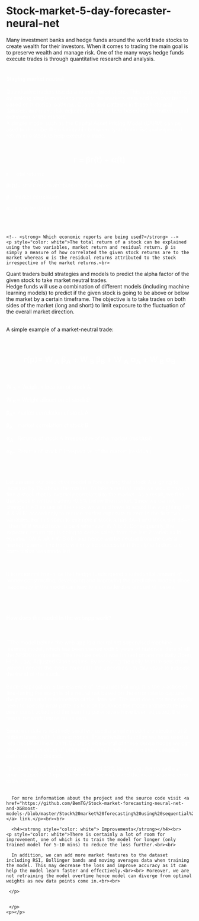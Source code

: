 # Stock-market-5-day-forecaster-neural-net


     
Many investment banks and hedge funds around the world trade stocks to create wealth for their investors. When it comes to trading the main goal is to preserve wealth and manage risk. One of the many ways hedge funds execute trades is through quantitative research and analysis.<br><br>
    <h4><strong style="color: white"> Staying market neutral</strong></h4>
    <p style="color: white">Quantitative traders use data to make predictions. This is usually carried out by making simple models to capture the markets state and forecast trends based on historical patterns. Quants find patterns in these historical datasets and make risk-adjusted statistical bets based on the patterns and behaviour of the market.<br>
A simple model such as the Capital Asset Pricing Model (CAPM) can be used to describe the relationship between systematic risk and expected return of a stock to help execute a trade.
</p>

<math>
  <h2 style="color: white ; text-align:center"><strong>r =  βr(t) + α(t)</strong></h2>
  <p style="color: white ; text-align:left"> <strong>r</strong>= Total returns</p>
  <p style="color: white ; text-align:left"> <strong>βr(t)</strong>= stock return attributed to the market</p>
  <p style="color: white ; text-align:left"> <strong>β</strong>= market correlation</p>
  <p style="color: white ; text-align:left"> <strong>α</strong>= alpha (residual)</p>
</math><br><br>




    <!-- <strong> Which economic reports are being used?</strong> -->
    <p style="color: white">The total return of a stock can be explained using the two variables, market return and residual return. β is simply a measure of how correlated the given stock returns are to the market whereas α is the residual returns attributed to the stock irrespective of the market returns.<br>
Quant traders build strategies and models to predict the alpha factor of the given stock to take market neutral trades. <br> 
Hedge funds will use a combination of different models (including machine learning models) to predict if the given stock is going to be above or below the market by a certain timeframe. The objective is to take trades on both sides of the market (long and short) to limit exposure to the fluctuation of the overall market direction.<br><br>

A simple example of a market-neutral trade:<br><br>

<math>
  <h2 style="color: white ; text-align:center"><strong>r(p)=  W <sub>A</sub>  β<sub>A</sub> + W <sub>B</sub>  β<sub>B</sub>  +   W <sub>A</sub>  α<sub>A</sub> + W <sub>B</sub>  α<sub>B</sub>  </strong></h2><br>
  <p style="color: white ; text-align:left"> <strong>W <sub>A</sub> </strong>= Weight allocation of stock A </p>
  <p style="color: white ; text-align:left"> <strong>W <sub>B</sub> </strong>= Weight allocation of stock B</p>
  <p style="color: white ; text-align:left"> <strong> β<sub>A</sub></strong>= market correlation of stock A</p>
   <p style="color: white ; text-align:left"> <strong> β<sub>A</sub></strong>= market correlation of stock B</p>
    <p style="color: white ; text-align:left"> <strong> α<sub>A</sub></strong>= Returns of stock A irrespective of the market (residual)</p>
    <p style="color: white ; text-align:left"> <strong> α<sub>B</sub></strong>= Returns of stock B irrespective of the market (residual)</p>

</math><br><br>

 <p style="color: white">Let assume our predictive model is forecasting that stock A is going to increase by 1% above the market. To take a neutral trade we would have to find a stock that is inversely correlated to the market. As a result, we find that stock B will be trading -0.5% below the market. Since we cannot change the β values of the stock we would have to adjust the weighting (W A & W B) accordingly to reduce market exposure to zero in the first two variables. For this specific example if stock A has βA=1 and stock B is βB=-1 , then W B would have to be 4 whenever W A is 2. Consequently, the expected return r(p) is going to derive solely from the last 2 variables in equation (W A αA + W B αB) and hence will be neutral from the overall market returns. The trade will only be successful if the alpha factors are correct that was modelled.</p><br>

 <p style="color: white">It is important to realise that hedge funds spend a substantial amount of money constructing, developing and improving the predictive models since inaccuracy in the model can lead to a considerable amount of losses. </p><br><br>

 <h4><strong style="color: white"> How does the model in the webapp work?</strong></h4><br>
    <p style="color: white">TThe model behind the web app is a neural net supervised machine learning model, which has been trained with 5 years of historical data of all the SP500 companies. The feature sets it was trained on are the daily  Open, High, Low, Adjusted Close values. By receiving the daily feature sets  (from yahoo finance) the model forecasts the upcoming 5th-day value to indicate the trend of the stock.<br><br>
      Back-propagation is the essence of neural net training. It is the practice of fine-tuning the weights of a neural net based on the error rate to capture the patterns and relationships of the data set. The user does not necessarily need to specify what patterns to look for. Once the model architecture has been constructed and the learning parameters have been adjusted, the neural network learns on its own.<br><br>
      Since our data is relatively small we used a simple model architecture of 2 hidden layers with 5 dense nodes. The activation function we have used is relu (rectified linear unit). By stacking several of these dense nodes we can create a higher order of polynomials which help capture more complex patterns of the dataset. <br><br>
      The data was split 67% for training and 33% for testing. We trained our small dataset for 3 epochs for which we measured the mean squared error to be ~19%.<br><br>

      For more information about the project and the source code visit <a href="https://github.com/BemTG/Stock-market-forecasting-neural-net-and-XGBoost-models-/blob/master/Stock%20market%20forecasting%20using%20sequential%20neural%20net%20model.ipynb">github </a> link.</p><br><br>

      <h4><strong style="color: white"> Improvements</strong></h4><br>
    <p style="color: white">There is certainly a lot of room for improvement, one of which is to train the model for longer (only trained model for 5-10 mins) to reduce the loss further.<br><br>

      In addition, we can add more market features to the dataset including RSI, Bollinger bands and moving averages data when training the model. This may decrease the loss and improve accuracy as it can help the model learn faster and effectively.<br><br> Moreover, we are not retraining the model overtime hence model can diverge from optimal weights as new data points come in.<br><br>













  </p>


     </p>


     </p>
    <p></p>
  </div>
</div>
